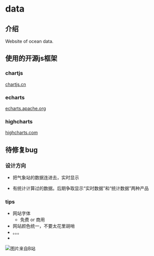 # data

## 介绍
Website of ocean data.

## 使用的开源js框架
### chartjs
[chartjs.cn](http://chartjs.cn/)

### echarts
[echarts.apache.org](https://echarts.apache.org/zh/index.html)

### highcharts
[highcharts.com](https://www.highcharts.com)

## 待修复bug

### 设计方向

- 把气象站的数据连进去，实时显示

- 有统计计算过的数据。后期争取显示“实时数据”和“统计数据”两种产品

### tips
- 网站字体
	* 免费 or 商用
- 网站颜色统一，不要太花里胡哨
- 。。。
- 
![图片来自B站](https://i0.hdslb.com/bfs/emote/d8065c2e7ce48c929317a94553499a46fecc262a.png@112w_112h.webp)